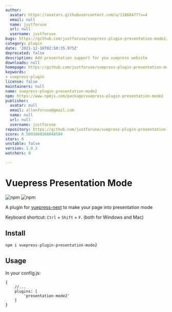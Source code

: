```yaml
---
author:
  avatar: https://avatars.githubusercontent.com/u/11868477?v=4
  email: null
  name: justforuse
  url: null
  username: justforuse
bugs: https://github.com/justforuse/vuepress-plugin-presentation-mode2/issues
category: plugin
date: '2021-12-10T02:50:35.975Z'
deprecated: false
description: Add presentation support for you vuepress website
downloads: null
homepage: https://github.com/justforuse/vuepress-plugin-presentation-mode2#readme
keywords:
- vuepress-plugin
license: false
maintainers: null
name: vuepress-plugin-presentation-mode2
npm: https://www.npmjs.com/package/vuepress-plugin-presentation-mode2
publisher:
  avatar: null
  email: allenforuse@gmail.com
  name: null
  url: null
  username: justforuse
repository: https://github.com/justforuse/vuepress-plugin-presentation-mode2
score: 0.5093860266048584
stars: 0
unstable: false
version: 1.0.3
watchers: 0

---
```


# Vuepress Presentation Mode

![npm](https://img.shields.io/npm/v/vuepress-plugin-presentation-mode2)
![npm](https://img.shields.io/npm/dm/vuepress-plugin-presentation-mode2)

A plugin for [vuepress-next](https://v2.vuepress.vuejs.org/) to make your page into presentation mode

Keyboard shortcut: `Ctrl` + `Shift` + `F`. (both for Windows and Mac)

## Install

```
npm i vuepress-plugin-presentation-mode2
```
## Usage

In your config.js:

```
{
    //...
    plugins: [
        'presentation-mode2'
    ]
}

```


